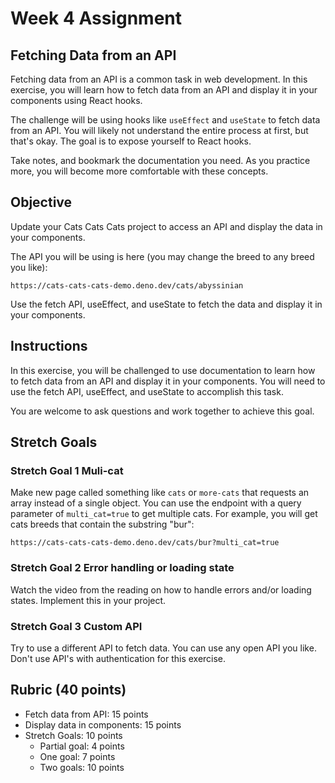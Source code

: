 # Week 4 Assignment

## Fetching Data from an API

Fetching data from an API is a common task in web development. In this exercise, you will learn how to fetch data from an API and display it in your components using React hooks.

The challenge will be using hooks like `useEffect` and `useState` to fetch data from an API. You will likely not understand the entire process at first, but that's okay. The goal is to expose yourself to React hooks. 

Take notes, and bookmark the documentation you need. As you practice more, you will become more comfortable with these concepts.

## Objective

Update your Cats Cats Cats project to access an API and display the data in your components.

The API you will be using is here (you may change the breed to any breed you like):

    https://cats-cats-cats-demo.deno.dev/cats/abyssinian

Use the fetch API, useEffect, and useState to fetch the data and display it in your components.

## Instructions

In this exercise, you will be challenged to use documentation to learn how to fetch data from an API and display it in your components. You will need to use the fetch API, useEffect, and useState to accomplish this task.

You are welcome to ask questions and work together to achieve this goal.

## Stretch Goals

### Stretch Goal 1 Muli-cat

Make new page called something like `cats` or `more-cats` that requests an array instead of a single object. You can use the endpoint with a query parameter of `multi_cat=true` to get multiple cats. For example, you will get cats breeds that contain the substring "bur":

    https://cats-cats-cats-demo.deno.dev/cats/bur?multi_cat=true

### Stretch Goal 2 Error handling or loading state

Watch the video from the reading on how to handle errors and/or loading states. Implement this in your project.

### Stretch Goal 3 Custom API

Try to use a different API to fetch data. You can use any open API you like. Don't use API's with authentication for this exercise.

## Rubric (40 points)

- Fetch data from API: 15 points
- Display data in components: 15 points
- Stretch Goals: 10 points
  - Partial goal: 4 points
  - One goal: 7 points
  - Two goals: 10 points
